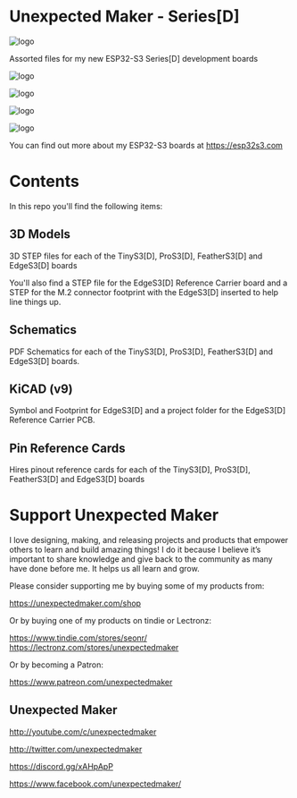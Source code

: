 # Unexpected Maker - Series[D]

![logo](https://esp32s3.com/images/series_d/series_d_logo_grey.svg)

Assorted files for my new ESP32-S3 Series[D] development boards 

![logo](https://esp32s3.com/images/series_d/logo_tinys3d.svg)

![logo](https://esp32s3.com/images/series_d/logo_pros3d.svg)

![logo](https://esp32s3.com/images/series_d/logo_feathers3d.svg)

![logo](https://esp32s3.com/images/series_d/logo_edges3d.svg)


You can find out more about my ESP32-S3 boards at https://esp32s3.com


# Contents
In this repo you'll find the following items:

## 3D Models
3D STEP files for each of the TinyS3[D], ProS3[D], FeatherS3[D] and EdgeS3[D] boards

You'll also find a STEP file for the EdgeS3[D] Reference Carrier board and a STEP for the M.2 connector footprint with the EdgeS3[D] inserted to help line things up.

## Schematics
PDF Schematics for each of the TinyS3[D], ProS3[D], FeatherS3[D] and EdgeS3[D] boards.

## KiCAD (v9)
Symbol and Footprint for EdgeS3[D] and a project folder for the EdgeS3[D] Reference Carrier PCB.

## Pin Reference Cards
Hires pinout reference cards for each of the TinyS3[D], ProS3[D], FeatherS3[D] and EdgeS3[D] boards

# Support Unexpected Maker
I love designing, making, and releasing projects and products that empower others to learn and build amazing things! I do it because I believe it’s important to share knowledge and give back to the community as many have done before me. It helps us all learn and grow.

Please consider supporting me by buying some of my products from:

https://unexpectedmaker.com/shop

Or by buying one of my products on tindie or Lectronz:

https://www.tindie.com/stores/seonr/
https://lectronz.com/stores/unexpectedmaker

Or by becoming a Patron:

https://www.patreon.com/unexpectedmaker


## Unexpected Maker
http://youtube.com/c/unexpectedmaker

http://twitter.com/unexpectedmaker

https://discord.gg/xAHpApP

https://www.facebook.com/unexpectedmaker/
